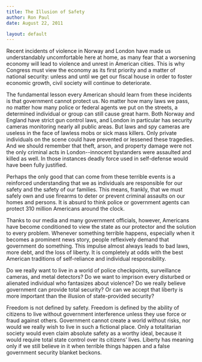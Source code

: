 ```yaml
---
title: The Illusion of Safety
author: Ron Paul
date: August 22, 2011

layout: default
---
```


Recent incidents of violence in Norway and London have made us
understandably uncomfortable here at home, as many fear that a
worsening economy will lead to violence and unrest in American cities.
This is why Congress must view the economy as its first priority and a
matter of national security: unless and until we get our fiscal house
in order to foster economic growth, civil society will continue to
deteriorate.

The fundamental lesson every American should learn from these incidents
is that government cannot protect us. No matter how many laws we pass,
no matter how many police or federal agents we put on the streets, a
determined individual or group can still cause great harm. Both Norway
and England have strict gun control laws, and London in particular has
security cameras monitoring nearly all public areas. But laws and spy
cameras are useless in the face of lawless mobs or sick mass killers.
Only private individuals on the scene could have prevented or lessened
these tragedies. And we should remember that theft, arson, and property
damage were not the only criminal acts in London--innocent bystanders
were assaulted and killed as well. In those instances deadly force used
in self-defense would have been fully justified.

Perhaps the only good that can come from these terrible events is a
reinforced understanding that we as individuals are responsible for our
safety and the safety of our families. This means, frankly, that we
must safely own and use firearms to deter or prevent criminal assaults
on our homes and persons. It is absurd to think police or government
agents can protect 310 million Americans around the clock.

Thanks to our media and many government officials, however, Americans
have become conditioned to view the state as our protector and the
solution to every problem. Whenever something terrible happens,
especially when it becomes a prominent news story, people reflexively
demand that government do something. This impulse almost always leads
to bad laws, more debt, and the loss of liberty. It is completely at
odds with the best American traditions of self-reliance and individual
responsibility.

Do we really want to live in a world of police checkpoints,
surveillance cameras, and metal detectors? Do we want to imprison every
disturbed or alienated individual who fantasizes about violence? Do we
really believe government can provide total security? Or can we accept
that liberty is more important than the illusion of state-provided
security?

Freedom is not defined by safety. Freedom is defined by the ability of
citizens to live without government interference unless they use force
or fraud against others. Government cannot create a world without
risks, nor would we really wish to live in such a fictional place. Only
a totalitarian society would even claim absolute safety as a worthy
ideal, because it would require total state control over its citizens’
lives. Liberty has meaning only if we still believe in it when terrible
things happen and a false government security blanket beckons.
